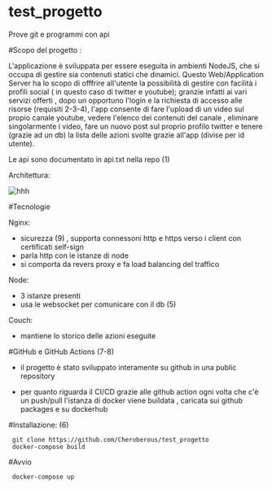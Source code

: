 # test_progetto
Prove git e programmi con api

#Scopo del progetto :

L'applicazione è sviluppata per essere eseguita in ambienti NodeJS, che si occupa di gestire sia contenuti statici che dinamici.
Questo Web/Application Server ha lo scopo di offfrire all'utente la possibilità di gestire con facilità i profili social
( in questo caso di twitter e youtube); granzie infatti ai vari servizi offerti , dopo un opportuno l'login e la richiesta
di accesso alle risorse (requisiti 2-3-4), l'app consente di fare l'upload di un video sul propio canale youtube, vedere l'elenco dei contenuti del canale ,
eliminare singolarmente i video, fare un nuovo post sul proprio profilo twitter e tenere (grazie ad un db) la lista delle azioni 
svolte grazie all'app (divise per id utente).

Le api sono documentato in api.txt nella repo  (1)


Architettura:



![hhh](https://user-images.githubusercontent.com/102479391/179608526-cbbd380b-0304-48fd-8284-6c6f57e35e77.jpg)




#Tecnologie

Nginx:
  - sicurezza (9) , supporta connessoni http e https verso i client con certificati self-sign
  - parla http con le istanze di node
  - si comporta da revers proxy e fa load balancing del traffico
  
Node:
  - 3 istanze presenti
  - usa le websocket per comunicare con il db  (5)
    
Couch:
  - mantiene lo storico delle azioni eseguite
     
     
#GitHub e GitHub Actions (7-8)
  - il progetto è stato sviluppato interamente su github in una public repository
     
  - per quanto riguarda il CI/CD grazie alle github action ogni volta che c'è un push/pull
    l'istanza di docker viene buildata , caricata sui github packages e su dockerhub
       
       
       
  #Installazione:     (6)
  
     git clone https://github.com/Cheroberous/test_progetto
     docker-compose build
     
  #Avvio
  
     docker-compose up
  
     
     
     
     
     
     
     
     
     
     
     
